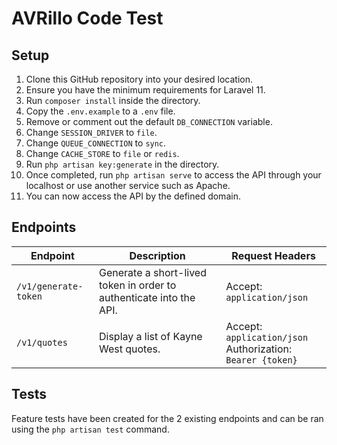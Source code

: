 # AVRillo Code Test

## Setup

1. Clone this GitHub repository into your desired location.
2. Ensure you have the minimum requirements for Laravel 11.
3. Run `composer install` inside the directory.
4. Copy the `.env.example` to a `.env` file.
5. Remove or comment out the default `DB_CONNECTION` variable.
6. Change `SESSION_DRIVER` to `file`.
7. Change `QUEUE_CONNECTION` to `sync`.
8. Change `CACHE_STORE` to `file` or `redis`.
9. Run `php artisan key:generate` in the directory.
10. Once completed, run `php artisan serve` to access the API through your localhost or use another service such as Apache.
11. You can now access the API by the defined domain.

## Endpoints

| Endpoint | Description | Request Headers |
| -------- | ------- | ------- |
| `/v1/generate-token` | Generate a short-lived token in order to authenticate into the API. | Accept: `application/json` | 
| `/v1/quotes` | Display a list of Kayne West quotes. | Accept: `application/json`<br />Authorization: `Bearer {token}` |

## Tests

Feature tests have been created for the 2 existing endpoints and can be ran using the `php artisan test` command.
